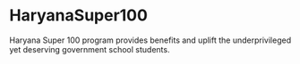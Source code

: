 # HaryanaSuper100
Haryana Super 100 program provides benefits and uplift the underprivileged yet deserving government school students.
